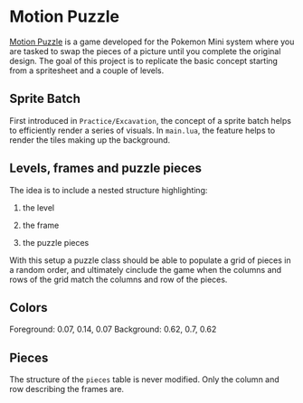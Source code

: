 # Motion Puzzle

[Motion Puzzle](https://serebii.net/mini/puzzle/#motion) is a game developed for the Pokemon Mini system where you are tasked to swap the pieces of a picture until you complete the original design. The goal of this project is to replicate the basic concept starting from a spritesheet and a couple of levels.

## Sprite Batch

First introduced in `Practice/Excavation`, the concept of a sprite batch helps to efficiently render a series of visuals. In `main.lua`, the feature helps to render the tiles making up the background.

## Levels, frames and puzzle pieces

The idea is to include a nested structure highlighting:

1. the level

2. the frame

3. the puzzle pieces

With this setup a puzzle class should be able to populate a grid of pieces in a random order, and ultimately cinclude the game when the columns and rows of the grid match the columns and row of the pieces.

## Colors

Foreground: 0.07, 0.14, 0.07
Background: 0.62, 0.7, 0.62

## Pieces

The structure of the `pieces` table is never modified. Only the column and row describing the frames are.

